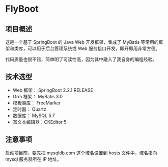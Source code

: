 # FlyBoot

## 项目概述
这是一个基于 SpringBoot 的 Java Web 开发框架，集成了 MyBatis 等常用的框架和类库，可以用于后台管理系统或 Web 服务接口开发，即开即用非常方便。  

代码质量也很不错，简单明了可读性高，因为其中融入了我自身的编程经验。  

## 技术选型
* Web 框架： SpringBoot 2.2.1.RELEASE
* Orm 框架： MyBatis 3.0
* 模板类库： FreeMarker
* 定时器： Quartz
* 数据库： MySQL 5.7
* 富文本编辑器：CKEditor 5

## 注意事项
启动项目前，要先把 mysqldb.com 这个域名设置到 hosts 文件中，域名指向 mysql 服务器所在 IP 地址。
